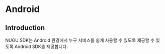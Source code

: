 # Android

## Introduction

NUGU SDK는 Android 환경에서 누구 서비스를 쉽게 사용할 수 있도록 제공할 수 있도록 Android SDK를 제공합니다. 

